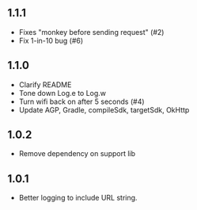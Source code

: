 ## 1.1.1
* Fixes "monkey before sending request" (#2)
* Fix 1-in-10 bug (#6)

## 1.1.0
* Clarify README
* Tone down Log.e to Log.w
* Turn wifi back on after 5 seconds (#4)
* Update AGP, Gradle, compileSdk, targetSdk, OkHttp

## 1.0.2
* Remove dependency on support lib

## 1.0.1
* Better logging to include URL string.